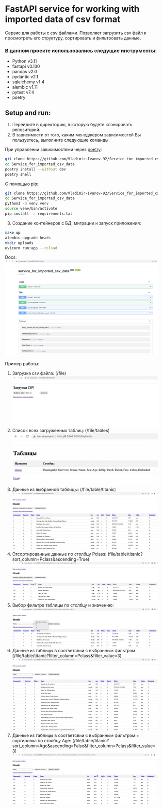 # FastAPI service for working with imported data of csv format

Сервис для работы с csv файлами. Позволяет загрузить csv файл и просмотреть его
структуру, сортировать и фильтровать данные. 

### В данном проекте использовались следущие инструменты:

  - Python v3.11
  - fastapi v0.100
  - pandas v2.0
  - pydantic v2.1
  - sqlalchemy v1.4
  - alembic v1.11
  - pytest v7.4
  - poetry

## Setup and run:
1. Перейдите в директорию, в которую будете клонировать репозиторий.
2. В зависимости от того, каким менеджером зависимостей Вы пользуетесь, выполните следующие
команды:

При управлении зависимостями через [poetry](https://python-poetry.org/):
```bash
git clone https://github.com/Vladimir-Ivanov-92/Service_for_imported_csv_data.git
cd Service_for_imported_csv_data 
poetry install --without dev
poetry shell
```

С помощью pip:
```bash
git clone https://github.com/Vladimir-Ivanov-92/Service_for_imported_csv_data.git
cd Service_for_imported_csv_data
python3 -m venv venv 
source venv/bin/activate
pip install -r requirements.txt
```

3. Создание контейнеров с БД, миграции и запуск приложения:
```bash
make up
alembic upgrade heads
mkdir uploads
uvicorn run:app --reload
```


Docs: 
![docs.png](image_readme%2Fdocs.png)

Пример работы:
1. Загрузка csv файла: (/file)
![Загрузка CSV.png](image_readme%2F%D0%97%D0%B0%D0%B3%D1%80%D1%83%D0%B7%D0%BA%D0%B0%20CSV.png)
2. Список всех загруженных таблиц: (/file/tables)
![Таблицы.png](image_readme%2F%D0%A2%D0%B0%D0%B1%D0%BB%D0%B8%D1%86%D1%8B.png)
3. Данные из выбранной таблицы: (/file/table/titanic)
![Таблица (общие данные).png](image_readme%2F%D0%A2%D0%B0%D0%B1%D0%BB%D0%B8%D1%86%D0%B0%20%28%D0%BE%D0%B1%D1%89%D0%B8%D0%B5%20%D0%B4%D0%B0%D0%BD%D0%BD%D1%8B%D0%B5%29.png)
4. Отсортированные данные по столбцу Pclass: (file/table/titanic?sort_column=Pclass&ascending=True)
![Таблица + сортировка.png](image_readme%2F%D0%A2%D0%B0%D0%B1%D0%BB%D0%B8%D1%86%D0%B0%20%2B%20%D1%81%D0%BE%D1%80%D1%82%D0%B8%D1%80%D0%BE%D0%B2%D0%BA%D0%B0.png)
5. Выбор фильтра таблицы по столбцу и значению: 
![Фильтр 2.png](image_readme%2F%D0%A4%D0%B8%D0%BB%D1%8C%D1%82%D1%80%202.png)
6. Данные из таблицы в соответсвии с выбранным фильтром (/file/table/titanic?filter_column=Pclass&filter_value=3)
![Таблица + фильтр.png](image_readme%2F%D0%A2%D0%B0%D0%B1%D0%BB%D0%B8%D1%86%D0%B0%20%2B%20%D1%84%D0%B8%D0%BB%D1%8C%D1%82%D1%80.png)
7. Данные из таблицы в соответсвии с выбранным фильтром + сортировка по столбцу Age: (/file/table/titanic?sort_column=Age&ascending=False&filter_column=Pclass&filter_value=3)
![Таблица + фильтр + сортировка.png](image_readme%2F%D0%A2%D0%B0%D0%B1%D0%BB%D0%B8%D1%86%D0%B0%20%2B%20%D1%84%D0%B8%D0%BB%D1%8C%D1%82%D1%80%20%2B%20%D1%81%D0%BE%D1%80%D1%82%D0%B8%D1%80%D0%BE%D0%B2%D0%BA%D0%B0.png)